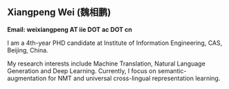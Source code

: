 ## Xiangpeng Wei (魏相鹏)
**Email: weixiangpeng AT iie DOT ac DOT cn**

I am a 4th-year PHD candidate at Institute of Information Engineering, CAS, Beijing, China.

My research interests include Machine Translation, Natural Language Generation and Deep Learning. Currently, I focus on semantic-augmentation for NMT and universal cross-lingual representation learning.
